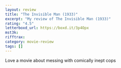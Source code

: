 ```yaml
---
layout: review
title: "The Invisible Man (1933)"
excerpt: "My review of The Invisible Man (1933)"
rating: "4.5"
letterboxd_url: https://boxd.it/3p4Opx
mst3k:
rifftrax:
category: movie-review
tags: []
---
```


Love a movie about messing with comically inept cops
